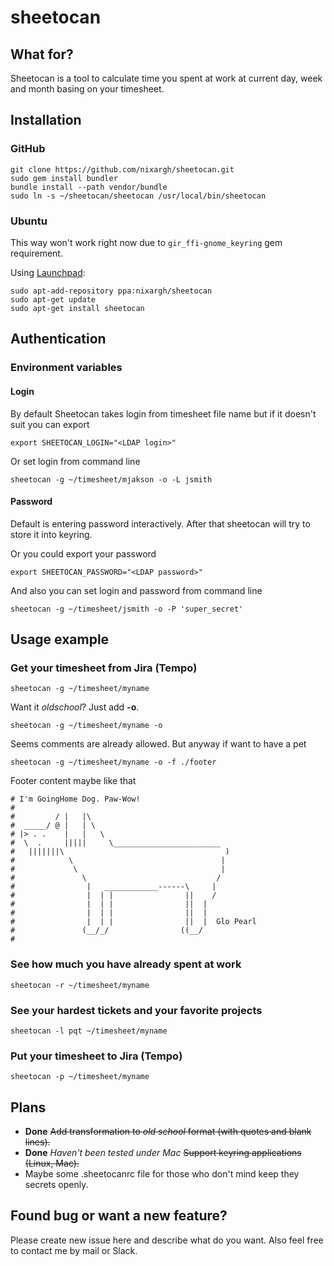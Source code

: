 # sheetocan
## What for?
Sheetocan is a tool to calculate time you spent at work at current day, week and month basing on your timesheet.

## Installation
### GitHub
```
git clone https://github.com/nixargh/sheetocan.git
sudo gem install bundler
bundle install --path vendor/bundle
sudo ln -s ~/sheetocan/sheetocan /usr/local/bin/sheetocan
```

### Ubuntu
This way won't work right now due to `gir_ffi-gnome_keyring` gem requirement.

Using [Launchpad](https://launchpad.net/~nixargh/+archive/ubuntu/sheetocan):
```
sudo apt-add-repository ppa:nixargh/sheetocan
sudo apt-get update
sudo apt-get install sheetocan
```

## Authentication
### Environment variables
#### Login
By default Sheetocan takes login from timesheet file name but if it doesn't suit you can export
```
export SHEETOCAN_LOGIN="<LDAP login>"
```

Or set login from command line
```
sheetocan -g ~/timesheet/mjakson -o -L jsmith
```

#### Password
Default is entering password interactively. After that sheetocan will try to store it into keyring.

Or you could export your password
```
export SHEETOCAN_PASSWORD="<LDAP password>"
```

And also you can set login and password from command line
```
sheetocan -g ~/timesheet/jsmith -o -P 'super_secret'
```

## Usage example
### Get your timesheet from Jira (Tempo)
```
sheetocan -g ~/timesheet/myname
```

Want it *oldschool*? Just add **-o**.
```
sheetocan -g ~/timesheet/myname -o
```

Seems comments are already allowed. But anyway if want to have a pet
```
sheetocan -g ~/timesheet/myname -o -f ./footer
```
Footer content maybe like that
```
# I'm GoingHome Dog. Paw-Wow!
#
#         / |   |\
#  _____/ @ |   | \
# |> . .    |   |   \
#  \  .     |||||     \________________________
#   |||||||\                                    )
#            \                                 |
#             \                                |
#               \                             /
#                |   ____________------\     |
#                |  | |                ||    /
#                |  | |                ||  |
#                |  | |                ||  |
#                |  | |                ||  |  Glo Pearl
#               (__/_/                ((__/
#

```

### See how much you have already spent at work
```
sheetocan -r ~/timesheet/myname
```

### See your hardest tickets and your favorite projects
```
sheetocan -l pqt ~/timesheet/myname
```
 
### Put your timesheet to Jira (Tempo)
```
sheetocan -p ~/timesheet/myname
```

## Plans
* **Done** ~~Add transformation to *old school* format (with quotes and blank lines).~~
* **Done** *Haven't been tested under Mac* ~~Support keyring applications (Linux, Mac).~~
* Maybe some .sheetocanrc file for those who don't mind keep they secrets openly.

## Found bug or want a new feature?
Please create new issue here and describe what do you want.
Also feel free to contact me by mail or Slack.
